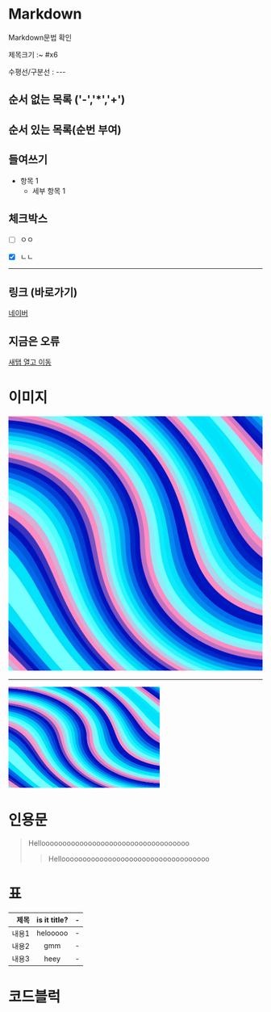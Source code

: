 # Markdown
Markdown문법 확인

제목크기 :~ #x6

수평선/구분선 : --- 

<!-- 줄바꿈(문장 끝 space 2회, <br태그>) -->

<!--강조 (기울임:*, 굵게:**, 굵게 + 기울임 : ***)-->

## 순서 없는 목록 ('-','*','+')

## 순서 있는 목록(순번 부여)

## 들여쓰기 
- 항목 1
  - 세부 항목 1
 
## 체크박스

- [ ] ㅇㅇ
- [x] ㄴㄴ


---
## 링크 (바로가기)
[네이버](https://naver.com)
## 지금은 오류
<a href="https://www.figma.com/design/cBQRz07DI1G0WFwIcTvdpW/%EB%B0%95%EC%A4%80%ED%98%95figma?node-id=0-1&t=S8NllVNkzrNHAAwB-1" target="_blank">새탭 열고 이동</a> 

# 이미지
![제목](./test.jpg)

---

<img src="./test.jpg" width="300" height="200" alt=""/>


# 인용문
> Hellooooooooooooooooooooooooooooooooooo
>> Hellooooooooooooooooooooooooooooooooooo

# 표
|제목|is it title?|-|
|-:|:-:|:-|
|내용1|helooooo|-|
|내용2|gmm|-|
|내용3|heey|-|


# 코드블럭
